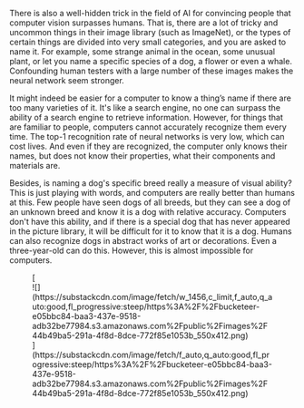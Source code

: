 There is also a well-hidden trick in the field of AI for convincing people that computer vision surpasses humans. That is, there are a lot of tricky and uncommon things in their image library (such as ImageNet), or the types of certain things are divided into very small categories, and you are asked to name it. For example, some strange animal in the ocean, some unusual plant, or let you name a specific species of a dog, a flower or even a whale. Confounding human testers with a large number of these images makes the neural network seem stronger.

It might indeed be easier for a computer to know a thing’s name if there are too many varieties of it. It's like a search engine, no one can surpass the ability of a search engine to retrieve information. However, for things that are familiar to people, computers cannot accurately recognize them every time. The top-1 recognition rate of neural networks is very low, which can cost lives. And even if they are recognized, the computer only knows their names, but does not know their properties, what their components and materials are.

Besides, is naming a dog's specific breed really a measure of visual ability? This is just playing with words, and computers are really better than humans at this. Few people have seen dogs of all breeds, but they can see a dog of an unknown breed and know it is a dog with relative accuracy. Computers don't have this ability, and if there is a special dog that has never appeared in the picture library, it will be difficult for it to know that it is a dog. Humans can also recognize dogs in abstract works of art or decorations. Even a three-year-old can do this. However, this is almost impossible for computers.

<div class="captioned-image-container">

<figure> [<div class="image2-inset"><picture><source type="image/webp" srcset="https://substackcdn.com/image/fetch/w_424,c_limit,f_webp,q_auto:good,fl_progressive:steep/https%3A%2F%2Fbucketeer-e05bbc84-baa3-437e-9518-adb32be77984.s3.amazonaws.com%2Fpublic%2Fimages%2F44b49ba5-291a-4f8d-8dce-772f85e1053b_550x412.png 424w, https://substackcdn.com/image/fetch/w_848,c_limit,f_webp,q_auto:good,fl_progressive:steep/https%3A%2F%2Fbucketeer-e05bbc84-baa3-437e-9518-adb32be77984.s3.amazonaws.com%2Fpublic%2Fimages%2F44b49ba5-291a-4f8d-8dce-772f85e1053b_550x412.png 848w, https://substackcdn.com/image/fetch/w_1272,c_limit,f_webp,q_auto:good,fl_progressive:steep/https%3A%2F%2Fbucketeer-e05bbc84-baa3-437e-9518-adb32be77984.s3.amazonaws.com%2Fpublic%2Fimages%2F44b49ba5-291a-4f8d-8dce-772f85e1053b_550x412.png 1272w, https://substackcdn.com/image/fetch/w_1456,c_limit,f_webp,q_auto:good,fl_progressive:steep/https%3A%2F%2Fbucketeer-e05bbc84-baa3-437e-9518-adb32be77984.s3.amazonaws.com%2Fpublic%2Fimages%2F44b49ba5-291a-4f8d-8dce-772f85e1053b_550x412.png 1456w" sizes="100vw">![](https://substackcdn.com/image/fetch/w_1456,c_limit,f_auto,q_auto:good,fl_progressive:steep/https%3A%2F%2Fbucketeer-e05bbc84-baa3-437e-9518-adb32be77984.s3.amazonaws.com%2Fpublic%2Fimages%2F44b49ba5-291a-4f8d-8dce-772f85e1053b_550x412.png)</picture></div>](https://substackcdn.com/image/fetch/f_auto,q_auto:good,fl_progressive:steep/https%3A%2F%2Fbucketeer-e05bbc84-baa3-437e-9518-adb32be77984.s3.amazonaws.com%2Fpublic%2Fimages%2F44b49ba5-291a-4f8d-8dce-772f85e1053b_550x412.png) </figure>

</div>
